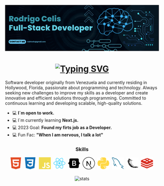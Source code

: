 <div>
<div  class="Header">
  <img src="https://raw.githubusercontent.com/Congrak/Congrak/main/Blue%20Geometric%20Technology%20LinkedIn%20Banner.png" alt="Banner" />
  <h1 align="center"><a href="https://git.io/typing-svg"><img src="https://readme-typing-svg.demolab.com?font=Fira+Code&pause=1000&width=435&lines=%F0%9F%8C%8E+Welcome+to+My+World!!%F0%9F%8C%8E" alt="Typing SVG" /></a></h1>
</div>
<div class="Body">
  <div class="About">
    <p>Software developer originally from Venezuela and currently residing in Hollywood, Florida, passionate about programming and technology. Always seeking new challenges to improve my skills as a developer and create innovative and efficient solutions through programming. Committed to continuous learning and developing scalable, high-quality solutions.</p>
    <ul>
      <li> 💻 <strong>I`m open to work.</strong> </li>
      <li> 💻 I`m currently learning <strong>Next.js.</strong> </li>
      <li> 💻 2023 Goal: <strong>Found my firts job as a Developer.</strong> </li>
      <li> 💻 Fun Fac: <strong>"When I am nervous, I talk a lot"</strong> </li>
   </div>
</div>
  <div class="Skills">
    <h3 align="center">Skills</h3>
    <div class="Icons" align="center">
      <img src="https://github.com/devicons/devicon/blob/master/icons/html5/html5-plain.svg" alt="HTML5" width="40" height="40" />&nbsp
      <img src="https://github.com/devicons/devicon/blob/master/icons/css3/css3-plain.svg" alt="CSS" width="40" height="40" />&nbsp
      <img src="https://github.com/devicons/devicon/blob/master/icons/javascript/javascript-plain.svg" alt="JavaScript" width="40" height="40" />&nbsp
      <img src="https://github.com/devicons/devicon/blob/master/icons/react/react-original.svg" alt="React" width="40" height="40" />&nbsp
      <img src="https://github.com/devicons/devicon/blob/master/icons/bootstrap/bootstrap-plain.svg" alt="Boostrap" width="40" height="40" />&nbsp
      <img src="https://github.com/devicons/devicon/blob/master/icons/nextjs/nextjs-line.svg" alt="Next.js" width="40" height="40" fill="#36BCF7FF"/>&nbsp
      <img src="https://github.com/devicons/devicon/blob/master/icons/python/python-plain.svg" alt="Python" width="40" height="40" />&nbsp
      <img src="https://github.com/devicons/devicon/blob/master/icons/mysql/mysql-plain.svg" alt="SQL" width="40" height="40" />&nbsp
      <img src="https://github.com/devicons/devicon/blob/master/icons/flask/flask-original.svg" alt="Flask" width="40" height="40" />&nbsp
      <img src="https://github.com/devicons/devicon/blob/master/icons/redis/redis-plain.svg" alt="Redis" width="40" height="40" />&nbsp
    </div>&nbsp
    <div class="stats" align="center">
      <img align="center" src="https://streak-stats.demolab.com?user=Congrak&theme=github-dark-blue&hide_border=true" alt="stats" height="300"/>
    </div>
    <div class="conect">
      <a href="https://www.linkedin.com/in/rodrigo-celis-zamora" />
  </div>
</div>
